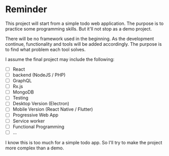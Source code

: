 # Reminder

This project will start from a simple todo web application. The  purpose is to practice some programming skills. But it'll not stop as a demo project. 

There will be no framework used in the beginning. As the development continue, functionality and tools will be added accordingly. The purpose is to find what problem each tool solves.

I assume the final project may include the following:

- [ ] React
- [ ] backend (NodeJS / PHP)
- [ ] GraphQL
- [ ] Rx.js
- [ ] MongoDB
- [ ] Testing
- [ ] Desktop Version (Electron)
- [ ] Mobile Version (React Native / Flutter)
- [ ] Progressive Web App
- [ ] Service worker
- [ ] Functional Programming
- [ ] ...

I know this is too much for a simple todo app. So I'll try to make the project more complex than a demo.

